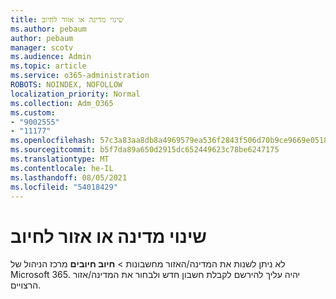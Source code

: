 ```yaml
---
title: שינוי מדינה או אזור לחיוב
ms.author: pebaum
author: pebaum
manager: scotv
ms.audience: Admin
ms.topic: article
ms.service: o365-administration
ROBOTS: NOINDEX, NOFOLLOW
localization_priority: Normal
ms.collection: Adm_O365
ms.custom:
- "9002555"
- "11177"
ms.openlocfilehash: 57c3a83aa8db8a4969579ea536f2843f506d70b9ce9669e0518ebd6f6e98acbb
ms.sourcegitcommit: b5f7da89a650d2915dc652449623c78be6247175
ms.translationtype: MT
ms.contentlocale: he-IL
ms.lasthandoff: 08/05/2021
ms.locfileid: "54018429"
---
```

# <a name="change-billing-country-or-region"></a>שינוי מדינה או אזור לחיוב

לא ניתן לשנות את המדינה/האזור מחשבונות  >  **חיוב חיובים** מרכז הניהול של Microsoft 365. יהיה עליך להירשם לקבלת חשבון חדש ולבחור את המדינה/אזור הרצויים. 
